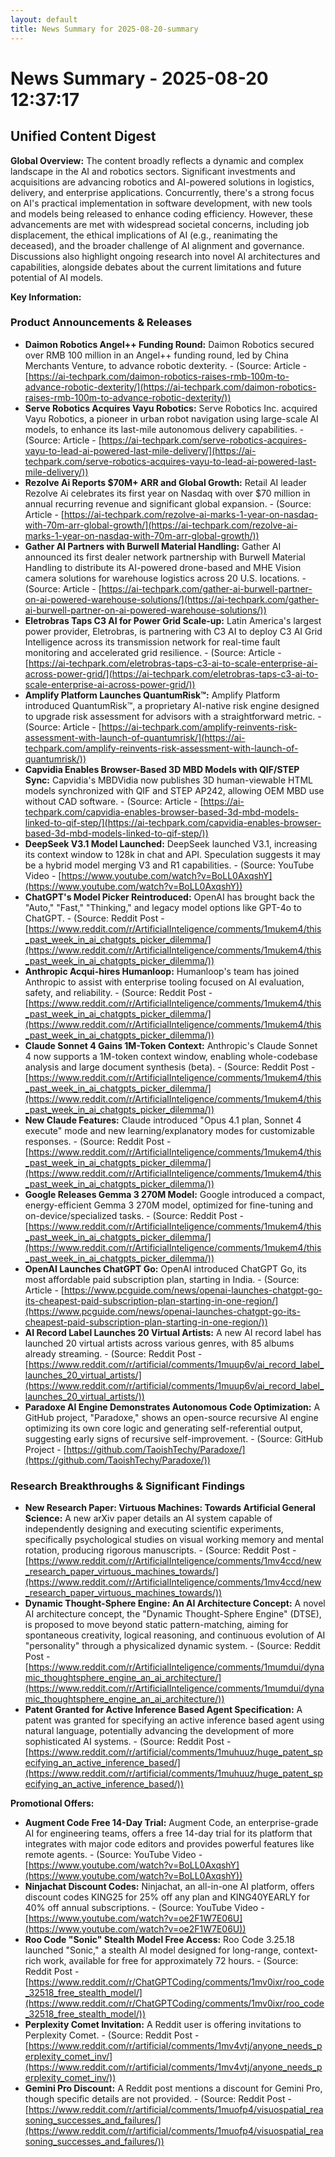```yaml
---
layout: default
title: News Summary for 2025-08-20-summary
---
```

# News Summary - 2025-08-20 12:37:17

## Unified Content Digest

**Global Overview:**
The content broadly reflects a dynamic and complex landscape in the AI and robotics sectors. Significant investments and acquisitions are advancing robotics and AI-powered solutions in logistics, delivery, and enterprise applications. Concurrently, there's a strong focus on AI's practical implementation in software development, with new tools and models being released to enhance coding efficiency. However, these advancements are met with widespread societal concerns, including job displacement, the ethical implications of AI (e.g., reanimating the deceased), and the broader challenge of AI alignment and governance. Discussions also highlight ongoing research into novel AI architectures and capabilities, alongside debates about the current limitations and future potential of AI models.

**Key Information:**

### Product Announcements & Releases
*   **Daimon Robotics Angel++ Funding Round:** Daimon Robotics secured over RMB 100 million in an Angel++ funding round, led by China Merchants Venture, to advance robotic dexterity. - (Source: Article - [https://ai-techpark.com/daimon-robotics-raises-rmb-100m-to-advance-robotic-dexterity/](https://ai-techpark.com/daimon-robotics-raises-rmb-100m-to-advance-robotic-dexterity/))
*   **Serve Robotics Acquires Vayu Robotics:** Serve Robotics Inc. acquired Vayu Robotics, a pioneer in urban robot navigation using large-scale AI models, to enhance its last-mile autonomous delivery capabilities. - (Source: Article - [https://ai-techpark.com/serve-robotics-acquires-vayu-to-lead-ai-powered-last-mile-delivery/](https://ai-techpark.com/serve-robotics-acquires-vayu-to-lead-ai-powered-last-mile-delivery/))
*   **Rezolve Ai Reports $70M+ ARR and Global Growth:** Retail AI leader Rezolve Ai celebrates its first year on Nasdaq with over $70 million in annual recurring revenue and significant global expansion. - (Source: Article - [https://ai-techpark.com/rezolve-ai-marks-1-year-on-nasdaq-with-70m-arr-global-growth/](https://ai-techpark.com/rezolve-ai-marks-1-year-on-nasdaq-with-70m-arr-global-growth/))
*   **Gather AI Partners with Burwell Material Handling:** Gather AI announced its first dealer network partnership with Burwell Material Handling to distribute its AI-powered drone-based and MHE Vision camera solutions for warehouse logistics across 20 U.S. locations. - (Source: Article - [https://ai-techpark.com/gather-ai-burwell-partner-on-ai-powered-warehouse-solutions/](https://ai-techpark.com/gather-ai-burwell-partner-on-ai-powered-warehouse-solutions/))
*   **Eletrobras Taps C3 AI for Power Grid Scale-up:** Latin America's largest power provider, Eletrobras, is partnering with C3 AI to deploy C3 AI Grid Intelligence across its transmission network for real-time fault monitoring and accelerated grid resilience. - (Source: Article - [https://ai-techpark.com/eletrobras-taps-c3-ai-to-scale-enterprise-ai-across-power-grid/](https://ai-techpark.com/eletrobras-taps-c3-ai-to-scale-enterprise-ai-across-power-grid/))
*   **Amplify Platform Launches QuantumRisk™:** Amplify Platform introduced QuantumRisk™, a proprietary AI-native risk engine designed to upgrade risk assessment for advisors with a straightforward metric. - (Source: Article - [https://ai-techpark.com/amplify-reinvents-risk-assessment-with-launch-of-quantumrisk/](https://ai-techpark.com/amplify-reinvents-risk-assessment-with-launch-of-quantumrisk/))
*   **Capvidia Enables Browser-Based 3D MBD Models with QIF/STEP Sync:** Capvidia's MBDVidia now publishes 3D human-viewable HTML models synchronized with QIF and STEP AP242, allowing OEM MBD use without CAD software. - (Source: Article - [https://ai-techpark.com/capvidia-enables-browser-based-3d-mbd-models-linked-to-qif-step/](https://ai-techpark.com/capvidia-enables-browser-based-3d-mbd-models-linked-to-qif-step/))
*   **DeepSeek V3.1 Model Launched:** DeepSeek launched V3.1, increasing its context window to 128k in chat and API. Speculation suggests it may be a hybrid model merging V3 and R1 capabilities. - (Source: YouTube Video - [https://www.youtube.com/watch?v=BoLL0AxqshY](https://www.youtube.com/watch?v=BoLL0AxqshY))
*   **ChatGPT's Model Picker Reintroduced:** OpenAI has brought back the "Auto," "Fast," "Thinking," and legacy model options like GPT-4o to ChatGPT. - (Source: Reddit Post - [https://www.reddit.com/r/ArtificialInteligence/comments/1mukem4/this_past_week_in_ai_chatgpts_picker_dilemma/](https://www.reddit.com/r/ArtificialInteligence/comments/1mukem4/this_past_week_in_ai_chatgpts_picker_dilemma/))
*   **Anthropic Acqui-hires Humanloop:** Humanloop's team has joined Anthropic to assist with enterprise tooling focused on AI evaluation, safety, and reliability. - (Source: Reddit Post - [https://www.reddit.com/r/ArtificialInteligence/comments/1mukem4/this_past_week_in_ai_chatgpts_picker_dilemma/](https://www.reddit.com/r/ArtificialInteligence/comments/1mukem4/this_past_week_in_ai_chatgpts_picker_dilemma/))
*   **Claude Sonnet 4 Gains 1M-Token Context:** Anthropic's Claude Sonnet 4 now supports a 1M-token context window, enabling whole-codebase analysis and large document synthesis (beta). - (Source: Reddit Post - [https://www.reddit.com/r/ArtificialInteligence/comments/1mukem4/this_past_week_in_ai_chatgpts_picker_dilemma/](https://www.reddit.com/r/ArtificialInteligence/comments/1mukem4/this_past_week_in_ai_chatgpts_picker_dilemma/))
*   **New Claude Features:** Claude introduced "Opus 4.1 plan, Sonnet 4 execute" mode and new learning/explanatory modes for customizable responses. - (Source: Reddit Post - [https://www.reddit.com/r/ArtificialInteligence/comments/1mukem4/this_past_week_in_ai_chatgpts_picker_dilemma/](https://www.reddit.com/r/ArtificialInteligence/comments/1mukem4/this_past_week_in_ai_chatgpts_picker_dilemma/))
*   **Google Releases Gemma 3 270M Model:** Google introduced a compact, energy-efficient Gemma 3 270M model, optimized for fine-tuning and on-device/specialized tasks. - (Source: Reddit Post - [https://www.reddit.com/r/ArtificialInteligence/comments/1mukem4/this_past_week_in_ai_chatgpts_picker_dilemma/](https://www.reddit.com/r/ArtificialInteligence/comments/1mukem4/this_past_week_in_ai_chatgpts_picker_dilemma/))
*   **OpenAI Launches ChatGPT Go:** OpenAI introduced ChatGPT Go, its most affordable paid subscription plan, starting in India. - (Source: Article - [https://www.pcguide.com/news/openai-launches-chatgpt-go-its-cheapest-paid-subscription-plan-starting-in-one-region/](https://www.pcguide.com/news/openai-launches-chatgpt-go-its-cheapest-paid-subscription-plan-starting-in-one-region/))
*   **AI Record Label Launches 20 Virtual Artists:** A new AI record label has launched 20 virtual artists across various genres, with 85 albums already streaming. - (Source: Reddit Post - [https://www.reddit.com/r/artificial/comments/1muup6v/ai_record_label_launches_20_virtual_artists/](https://www.reddit.com/r/artificial/comments/1muup6v/ai_record_label_launches_20_virtual_artists/))
*   **Paradoxe AI Engine Demonstrates Autonomous Code Optimization:** A GitHub project, "Paradoxe," shows an open-source recursive AI engine optimizing its own core logic and generating self-referential output, suggesting early signs of recursive self-improvement. - (Source: GitHub Project - [https://github.com/TaoishTechy/Paradoxe/](https://github.com/TaoishTechy/Paradoxe/))

### Research Breakthroughs & Significant Findings
*   **New Research Paper: Virtuous Machines: Towards Artificial General Science:** A new arXiv paper details an AI system capable of independently designing and executing scientific experiments, specifically psychological studies on visual working memory and mental rotation, producing rigorous manuscripts. - (Source: Reddit Post - [https://www.reddit.com/r/ArtificialInteligence/comments/1mv4ccd/new_research_paper_virtuous_machines_towards/](https://www.reddit.com/r/ArtificialInteligence/comments/1mv4ccd/new_research_paper_virtuous_machines_towards/))
*   **Dynamic Thought-Sphere Engine: An AI Architecture Concept:** A novel AI architecture concept, the "Dynamic Thought-Sphere Engine" (DTSE), is proposed to move beyond static pattern-matching, aiming for spontaneous creativity, logical reasoning, and continuous evolution of AI "personality" through a physicalized dynamic system. - (Source: Reddit Post - [https://www.reddit.com/r/ArtificialInteligence/comments/1mumdui/dynamic_thoughtsphere_engine_an_ai_architecture/](https://www.reddit.com/r/ArtificialInteligence/comments/1mumdui/dynamic_thoughtsphere_engine_an_ai_architecture/))
*   **Patent Granted for Active Inference Based Agent Specification:** A patent was granted for specifying an active inference based agent using natural language, potentially advancing the development of more sophisticated AI systems. - (Source: Reddit Post - [https://www.reddit.com/r/artificial/comments/1muhuuz/huge_patent_specifying_an_active_inference_based/](https://www.reddit.com/r/artificial/comments/1muhuuz/huge_patent_specifying_an_active_inference_based/))

**Promotional Offers:**
*   **Augment Code Free 14-Day Trial:** Augment Code, an enterprise-grade AI for engineering teams, offers a free 14-day trial for its platform that integrates with major code editors and provides powerful features like remote agents. - (Source: YouTube Video - [https://www.youtube.com/watch?v=BoLL0AxqshY](https://www.youtube.com/watch?v=BoLL0AxqshY))
*   **Ninjachat Discount Codes:** Ninjachat, an all-in-one AI platform, offers discount codes KING25 for 25% off any plan and KING40YEARLY for 40% off annual subscriptions. - (Source: YouTube Video - [https://www.youtube.com/watch?v=oe2F1W7E06U](https://www.youtube.com/watch?v=oe2F1W7E06U))
*   **Roo Code "Sonic" Stealth Model Free Access:** Roo Code 3.25.18 launched "Sonic," a stealth AI model designed for long-range, context-rich work, available for free for approximately 72 hours. - (Source: Reddit Post - [https://www.reddit.com/r/ChatGPTCoding/comments/1mv0ixr/roo_code_32518_free_stealth_model/](https://www.reddit.com/r/ChatGPTCoding/comments/1mv0ixr/roo_code_32518_free_stealth_model/))
*   **Perplexity Comet Invitation:** A Reddit user is offering invitations to Perplexity Comet. - (Source: Reddit Post - [https://www.reddit.com/r/artificial/comments/1mv4vtj/anyone_needs_perplexity_comet_inv/](https://www.reddit.com/r/artificial/comments/1mv4vtj/anyone_needs_perplexity_comet_inv/))
*   **Gemini Pro Discount:** A Reddit post mentions a discount for Gemini Pro, though specific details are not provided. - (Source: Reddit Post - [https://www.reddit.com/r/artificial/comments/1muofp4/visuospatial_reasoning_successes_and_failures/](https://www.reddit.com/r/artificial/comments/1muofp4/visuospatial_reasoning_successes_and_failures/))
